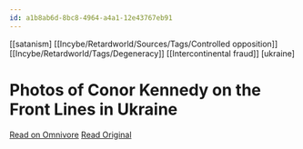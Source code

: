 ```yaml
---
id: a1b8ab6d-8bc8-4964-a4a1-12e43767eb91
---
```

[[satanism] [[Incybe/Retardworld/Sources/Tags/Controlled opposition]] [[Incybe/Retardworld/Tags/Degeneracy]] [[Intercontinental fraud]] [ukraine]
# Photos of Conor Kennedy on the Front Lines in Ukraine


[Read on Omnivore](https://omnivore.app/me/photos-of-conor-kennedy-on-the-front-lines-in-ukraine-18e39fd6f27)
[Read Original](https://www.townandcountrymag.com/society/politics/a41759178/conor-kennedy-ukraine-photos/)

